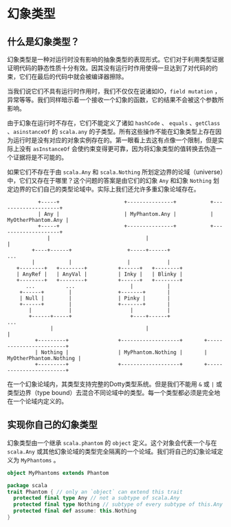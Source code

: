 # 幻象类型

## 什么是幻象类型？

幻象类型是一种对运行时没有影响的抽象类型的表现形式。它们对于利用类型证据证明代码的静态性质十分有效。因其没有运行时作用使得一旦达到了对代码的约束，它们在最后的代码中就会被编译器擦除。

当我们说它们不具有运行时作用时，我们不仅仅在说诸如IO，``field mutation`` ，异常等等。我们同样暗示着一个接收一个幻象的函数，它的结果不会被这个参数所影响。

由于幻象在运行时不存在，它们不能定义了诸如 ``hashCode`` 、 ``equals`` 、``getClass`` 、``asinstanceOf`` 的 ``scala.any`` 的子类型。所有这些操作不能在幻象类型上存在因为运行时是没有对应的对象实例存在的。第一眼看上去这有点像一个限制，但是实际上没有 ``asInstanceOf`` 会使约束变得更可靠，因为将幻象类型的值转换去伪造一个证据将是不可能的。

如果它们不存在于由 ``scala.Any`` 和 ``scala.Nothing`` 所划定边界的论域（universe）中，它们又存在于哪里？这个问题的答案是由它们的幻象 ``Any`` 和幻象 ``Nothing`` 划定边界的它们自己的类型论域中。实际上我们还允许多重幻象论域存在。

```none
          +-----+                     +---------------+           +--------------------+
          | Any |                     | MyPhantom.Any |           | MyOtherPhantom.Any |
          +-----+                     +---------------+           +--------------------+
             |                               |                              |
        +----+------+                  +-----+------+                      ...
        |           |                  |            |
   +--------+   +--------+          +------+   +--------+
   | AnyRef |   | AnyVal |          | Inky |   | Blinky |
   +--------+   +--------+          +------+   +--------+
      ...          ...                  |           |
    +------+        |               +-------+       |
    | Null |        |               | Pinky |       |
    +------+        |               +-------+       |
       |            |                   |           |
       +------+-----+                   +----+------+                      ...
              |                              |                              |
         +---------+                +-------------------+       +------------------------+
         | Nothing |                | MyPhantom.Nothing |       | MyOtherPhantom.Nothing |
         +---------+                +-------------------+       +------------------------+
```

在一个幻象论域内，其类型支持完整的Dotty类型系统。但是我们不能用 `&` 或 `|` 或类型边界（type bound）去混合不同论域中的类型。每一个类型都必须是完全地在一个论域内定义的。

## 实现你自己的幻象类型

幻象类型由一个继承 ``scala.phantom`` 的 ``object`` 定义。这个对象会代表一个与在 ``scala.Any`` 或其他幻象论域的类型完全隔离的一个论域。我们将自己的幻象论域定义为 ``MyPhantoms`` 。

```scala
object MyPhantoms extends Phantom
```
```scala
package scala
trait Phantom { // only an `object` can extend this trait
  protected final type Any // not a subtype of scala.Any
  protected final type Nothing // subtype of every subtype of this.Any
  protected final def assume: this.Nothing
}
```
